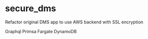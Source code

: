 # secure_dms

Refactor original DMS app to use AWS backend with SSL encryption


Graphql
Primsa
Fargate
DynamoDB
